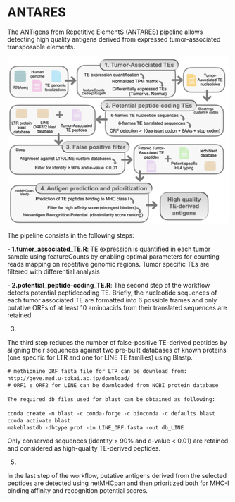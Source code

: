 # ANTARES
The ANTigens from Repetitive ElementS (ANTARES) pipeline allows detecting high quality antigens derived from expressed tumor-associated transposable elements.


![Screenshot](pipeline.png)




The pipeline consists in the following steps: 

**- 1.tumor_associated_TE.R**:
TE expression is quantified in each tumor sample using featureCounts by enabling optimal parameters for counting reads mapping on repetitive genomic regions. Tumor specific TEs are filtered with differential analysis

**- 2.potential_peptide-coding_TE.R**:
The second step of the workflow detects potential peptidecoding TE. Briefly, the nucleotide sequences of each tumor associated TE are formatted into 6 possible frames and only putative ORFs of at least 10 aminoacids from their translated sequences are retained.

3.
The third step reduces the number of false-positive TE-derived peptides by aligning their sequences against two pre-built databases of known proteins (one specific for LTR and one for LINE TE families) using Blastp.

```
# methionine ORF fasta file for LTR can be download from: http://geve.med.u-tokai.ac.jp/download/
# ORF1 e ORF2 for LINE can be downloaded from NCBI protein database

The required db files used for blast can be obtained as following:

conda create -n blast -c conda-forge -c bioconda -c defaults blast
conda activate blast
makeblastdb -dbtype prot -in LINE_ORF.fasta -out db_LINE

```
Only conserved sequences (identity > 90% and e-value < 0.01) are retained and considered as high-quality TE-derived peptides.

5.
In the last step of the workflow, putative antigens derived from the selected peptides are detected using netMHCpan and then prioritized both for MHC-I binding affinity and recognition potential scores.
